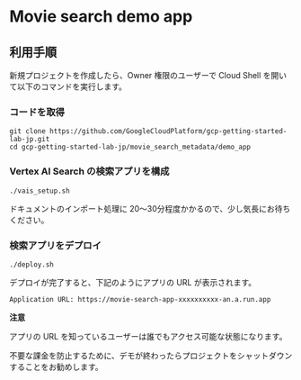 # Movie search demo app

## 利用手順

新規プロジェクトを作成したら、Owner 権限のユーザーで Cloud Shell を開いて以下のコマンドを実行します。

### コードを取得

```
git clone https://github.com/GoogleCloudPlatform/gcp-getting-started-lab-jp.git
cd gcp-getting-started-lab-jp/movie_search_metadata/demo_app
```

### Vertex AI Search の検索アプリを構成

```
./vais_setup.sh
```

ドキュメントのインポート処理に 20〜30分程度かかるので、少し気長にお待ちください。

### 検索アプリをデプロイ

```
./deploy.sh
```

デプロイが完了すると、下記のようにアプリの URL が表示されます。

```
Application URL: https://movie-search-app-xxxxxxxxxx-an.a.run.app
```

**注意**

アプリの URL を知っているユーザーは誰でもアクセス可能な状態になります。

不要な課金を防止するために、デモが終わったらプロジェクトをシャットダウンすることをお勧めします。
